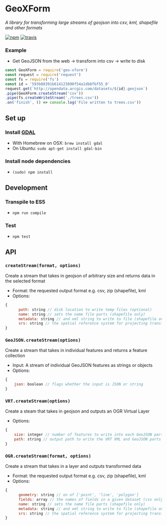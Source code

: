 # GeoXForm
 *A library for transforming large streams of geojson into csv, kml, shapefile and other formats*

[![npm][npm-img]][npm-url]
[![travis][travis-image]][travis-url]

### Example
- Get GeoJSON from the web -> transform into csv -> write to disk

``` javascript
const GeoXForm = require('geo-xform')
const request = require('request')
const fs = require('fs')
const id = '593b88391b614123890f54a1db8fbf55_0'
request.get(`http://opendata.arcgis.com/datasets/${id}.geojson`)
.pipe(GeoXForm.createStream('csv'))
.pipe(fs.createWriteStream('./trees.csv'))
.on('finish', () => console.log('File written to trees.csv'))

```

## Set up
### Install [GDAL](http://www.gdal.org/)
- With Homebrew on OSX: `brew install gdal`
- On Ubuntu: `sudo apt-get install gdal-bin`

### Install node dependencies
- `(sudo) npm install`

## Development

### Transpile to ES5
- `npm run compile`

### Test
- `npm test`

## API
### `createStream(format, options)`
Create a stream that takes in geojson of arbitrary size and returns data in the selected format
- Format: the requested output format e.g. csv, zip (shapefile), kml
- Options:
``` javascript
{
      path: string // disk location to write temp files (optional)
      name: string // sets the name file parts (shapefile only)
      metadata: string // and xml string to write to file (shapefile only)
      srs: string // the spatial reference system for projecting transformed data (shapefile only)
}
```

### `GeoJSON.createStream(options)`
Create a stream that takes in individual features and returns a feature collection
- Input: A stream of individual GeoJSON features as strings or objects
- Options:
``` javascript
{
    json: boolean // flags whether the input is JSON or string
}
```

### `VRT.createStream(options)`
Create a steam that takes in geojson and outputs an OGR Virtual Layer
- Options:
``` javascript
{
    size: integer // number of features to write into each GeoJSON part, defaults to 5000
    path: string // output path to write the VRT XML and GeoJSON parts
}
```

### `OGR.createStream(format, options)`
Create a stream that takes in a layer and outputs transformed data
- Format: the requested output format e.g. csv, zip (shapefile), kml
- Options:
``` javascript
{
      geometry: string // on of ['point', 'line', 'polygon']
      fields: array // the names of fields in a given dataset (csv only)
      name: string // sets the name file parts (shapefile only)
      metadata: string // and xml string to write to file (shapefile only)
      srs: string // the spatial reference system for projecting transformed data (shapefile only)
}
```

[npm-img]: https://img.shields.io/npm/v/geo-xform.svg?style=flat-square
[npm-url]: https://www.npmjs.com/package/geo-xform
[travis-image]: https://img.shields.io/travis/koopjs/GeoXForm.svg?style=flat-square
[travis-url]: https://travis-ci.org/koopjs/GeoXForm
